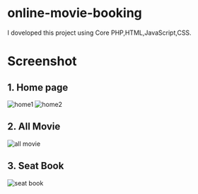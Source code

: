 # online-movie-booking
I doveloped this project using Core PHP,HTML,JavaScript,CSS.

# Screenshot

## 1. Home page ##
![home1](https://user-images.githubusercontent.com/104883953/167260990-670d3197-5c62-44bc-b821-fcc8d0efd36d.jpg)
![home2](https://user-images.githubusercontent.com/104883953/167261156-947f1206-6d2f-48c5-b3ba-319ff50b2e95.jpg)

## 2. All Movie ##
![all movie](https://user-images.githubusercontent.com/104883953/167261026-0c6d020e-7963-4e33-85e9-97b2b118d2e6.jpg)

## 3. Seat Book ##
![seat book](https://user-images.githubusercontent.com/104883953/167261039-e45bb084-ed5a-4b43-b8d2-132a16100d41.jpg)

